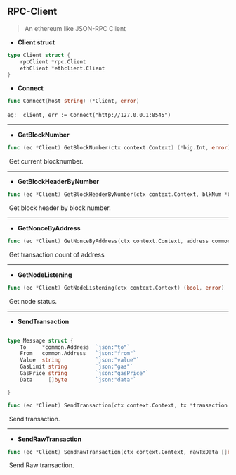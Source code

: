 ## RPC-Client

> An ethereum like JSON-RPC Client

* **Client struct**

```go
type Client struct {
	rpcClient *rpc.Client
	ethClient *ethclient.Client
}
```



* **Connect**
```go
func Connect(host string) (*Client, error)
```

​	`eg:  client, err := Connect("http://127.0.0.1:8545")`

---

* **GetBlockNumber**

```go
func (ec *Client) GetBlockNumber(ctx context.Context) (*big.Int, error)
```

​	Get current blocknumber.

---

* **GetBlockHeaderByNumber**

```go
func (ec *Client) GetBlockHeaderByNumber(ctx context.Context, blkNum *big.Int) (*types.Header, error)
```

​	Get block header by block number.

---

* **GetNonceByAddress**

```go
func (ec *Client) GetNonceByAddress(ctx context.Context, address common.Address) (uint64, error)
```

​	Get transaction count of address

---

* **GetNodeListening**

```go
func (ec *Client) GetNodeListening(ctx context.Context) (bool, error)
```

​	Get node status.

---

* **SendTransaction**

```go

type Message struct {
	To 	   *common.Address 	`json:"to"`
	From   common.Address 	`json:"from"`
	Value  string			`json:"value"`
	GasLimit string			`json:"gas"`
	GasPrice string			`json:"gasPrice"`
	Data     []byte			`json:"data"`

}

func (ec *Client) SendTransaction(ctx context.Context, tx *transaction.Message) (common.Hash, error)
```

​	Send transaction.

---

* **SendRawTransaction**

```go
func (ec *Client) SendRawTransaction(ctx context.Context, rawTxData []byte) (common.Hash, error)
```

​	Send Raw transaction.